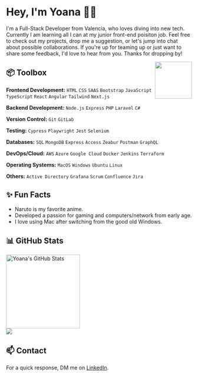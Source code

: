 # Hey, I'm Yoana 👋🏽

I'm a Full-Stack Developer from Valencia, who loves diving into new tech. Currently I am learning all I can at my junior front-end poisiton job. Feel free to check out my projects, drop me a suggestion, or let's jump into chat about possible collaborations. If you're up for teaming up or just want to share some feedback, I'd love to hear from you. Thanks for dropping by!

<img align='right' src='https://user-images.githubusercontent.com/5713670/87202985-820dcb80-c2b6-11ea-9f56-7ec461c497c3.gif' width='100"'>

## 📦 Toolbox
**Frontend Development:** `HTML` `CSS` `SAAS` `Bootstrap` `JavaScript` `TypeScript` `React` `Angular` `Tailwind` `Next.js`
 
**Backend Development:** `Node.js` `Express` `PHP` `Laravel` `C#`

**Version Control:** `Git` `GitLab` 

**Testing:** `Cypress` `Playwright` `Jest` `Selenium`

**Databases:** `SQL` `MongoDB` `Express` `Access` `Zeabur` `Postman` `GraphQL`

**DevOps/Cloud:** `AWS` `Azure` `Google Cloud` `Docker` `Jenkins` `Terraform`

**Operating Systems:** `MacOS` `Windows` `Ubuntu` `Linux`

**Others:** `Active Directory` `Grafana` `Scrum` `Confluence` `Jira`


## ✨ Fun Facts
- Naruto is my favorite anime.
- Developed a passion for gaming and computers/network from early age.
- I love using Mac after switching from the good old Windows.


## 📊 GitHub Stats

<div>
   <img src="https://github-readme-stats.vercel.app/api?username=yoanastamenova&show_icons=true&theme=tokyonight&&bg_color=00000000&hide_border=false&rank_icon=github&" alt="Yoana's GitHub Stats" height=200 />
 <br>
   <img src = "https://github-readme-stats.vercel.app/api/top-langs/?username=yoanastamenova&langs_count=10&layout=compact&theme=tokyonight&include_all_commits=true&line_height=27">
</div>

## 📫 Contact
For a quick response, DM me on [LinkedIn](https://www.linkedin.com/in/yoanastamenova/). 
